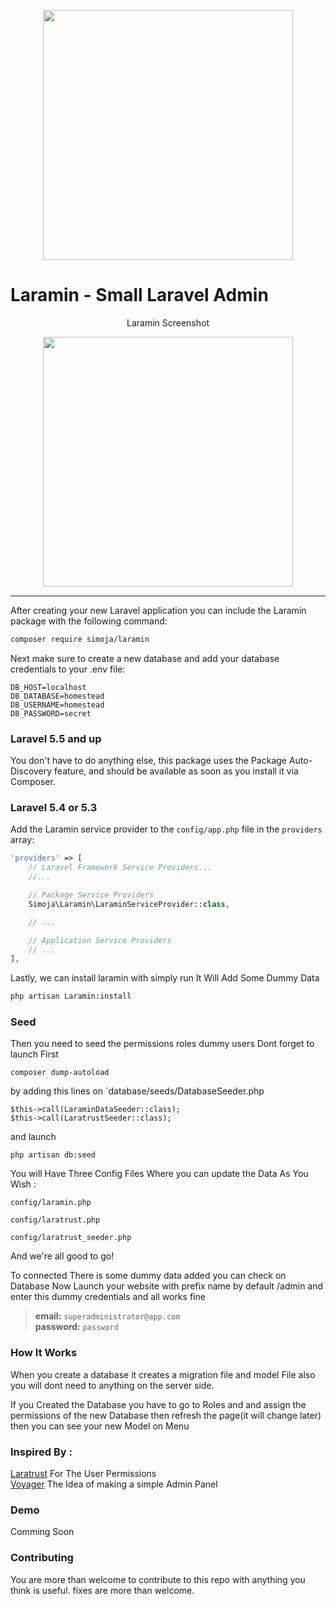 <p align="center"><a href="https://github.com/simoebenhida/Laramin" target="_blank"><img width="400" src="https://i.imgur.com/XQ57dWg.png"></a></p>



# **L**aramin - Small Laravel Admin

<p align="center">
Laramin Screenshot
</p>
<p align="center">
<img width="400" src="https://i.imgur.com/33ikwWg.png">
</p>
<hr>

After creating your new Laravel application you can include the Laramin package with the following command:

```bash
composer require simoja/laramin
```

Next make sure to create a new database and add your database credentials to your .env file:

```
DB_HOST=localhost
DB_DATABASE=homestead
DB_USERNAME=homestead
DB_PASSWORD=secret
```

### Laravel 5.5 and up

You don't have to do anything else, this package uses the Package Auto-Discovery feature, and should be available as soon as you install it via Composer.

### Laravel 5.4 or 5.3

Add the Laramin service provider to the `config/app.php` file in the `providers` array:

```php
'providers' => [
    // Laravel Framework Service Providers...
    //...

    // Package Service Providers
    Simoja\Laramin\LaraminServiceProvider::class,

    // ...

    // Application Service Providers
    // ...
],
```

Lastly, we can install laramin with simply run It Will Add Some Dummy Data

```bash
php artisan Laramin:install
```

### Seed
Then you need to seed the permissions roles dummy users
Dont forget to launch First
```
composer dump-autoload
```

by adding this lines on `database/seeds/DatabaseSeeder.php
```
$this->call(LaraminDataSeeder::class);
$this->call(LaratrustSeeder::class);
```
and launch
```
php artisan db:seed
```

You will Have Three Config Files Where you can update the Data As You Wish :

`config/laramin.php`</br>

`config/laratrust.php`</br>

`config/laratrust_seeder.php`</br>



And we're all good to go!

To connected There is some dummy data added you can check on Database
Now Launch your website with prefix name by default /admin and enter this dummy credentials and all works fine
>**email:** `superadministrator@app.com`
></br>
>**password:** `password`

### How It Works

When you create a database it creates a migration file and model File also you will dont need to anything on the server side.

If you Created the Database you have to go to Roles and and assign the permissions of the new Database then refresh the page(it will change later) then you can see your new Model on Menu

### Inspired By :

<a href="https://github.com/santigarcor/laratrust">Laratrust</a> For The User Permissions
</br>
<a href="https://github.com/the-control-group/voyager">Voyager</a> The Idea of making a simple Admin Panel


### Demo
Comming Soon

### Contributing

You are more than welcome to contribute to this repo with anything you think is useful. fixes are more than welcome.


